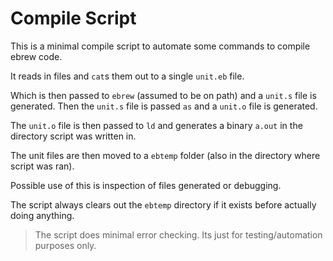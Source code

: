# Compile Script

This is a minimal compile script to automate some commands to compile ebrew code.

It reads in files and `cat`s them out to a single `unit.eb` file.

Which is then passed to `ebrew` (assumed to be on path) and a `unit.s` file is generated. Then the `unit.s` file is passed `as` and a `unit.o` file is generated.

The `unit.o` file is then passed to `ld` and generates a binary `a.out` in the directory script was written in.

The unit files are then moved to a `ebtemp` folder (also in the directory where script was ran).

Possible use of this is inspection of files generated or debugging.

The script always clears out the `ebtemp` directory if it exists before actually doing anything.

> The script does minimal error checking. Its just for testing/automation purposes only.
